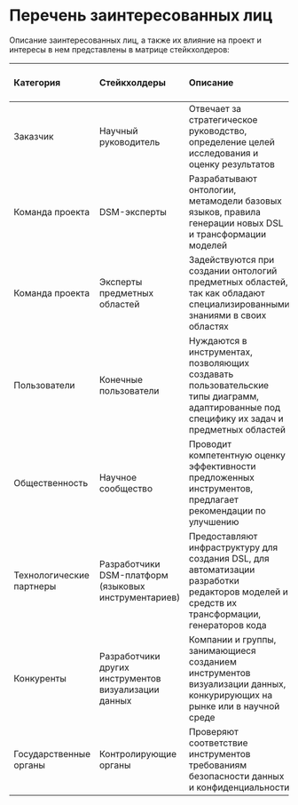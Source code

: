 # Перечень заинтересованных лиц 

Описание заинтересованных лиц, а также их влияние на проект и интересы в нем представлены в матрице стейкхолдеров:

Категория|Стейкхолдеры|Описание|Влияние на проект|Интересы в проекте|
:-|:-|:-|:-:|:-:|
Заказчик|Научный руководитель|Отвечает за стратегическое руководство, определение целей исследования и оценку результатов|Высокое|Высокие|
Команда проекта|DSM-эксперты|Разрабатывают онтологии, метамодели базовых языков, правила генерации новых DSL и трансформации моделей|Высокое|Средние|
Команда проекта|Эксперты предметных областей|Задействуются при создании онтологий предметных областей, так как обладают специализированными знаниями в своих областях|Высокое|Средние|
Пользователи|Конечные пользователи|Нуждаются в инструментах, позволяющих создавать пользовательские типы диаграмм, адаптированные под специфику их задач и предметных областей|Высокое|Высокие|
Общественность|Научное сообщество|Проводит компетентную оценку эффективности предложенных инструментов, предлагает рекомендации по улучшению|Среднее|Средние|
Технологические партнеры|Разработчики DSM-платформ (языковых инструментариев)|Предоставляют инфраструктуру для создания DSL, для автоматизации разработки редакторов моделей и средств их трансформации, генераторов кода|Высокое|Средние|
Конкуренты|Разработчики других инструментов визуализации данных|Компании и группы, занимающиеся созданием инструментов визуализации данных, конкурирующих на рынке или в научной среде|Среднее|Низкие|
Государственные органы|Контролирующие органы|Проверяют соответствие инструментов требованиям безопасности данных и конфиденциальности|Среднее|Низкие|

